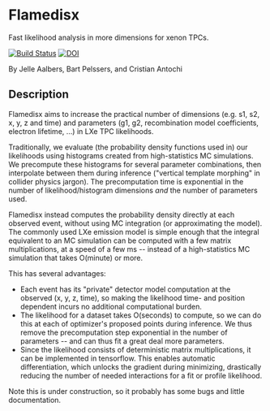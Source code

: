 Flamedisx
==========

Fast likelihood analysis in more dimensions for xenon TPCs.

[![Build Status](https://travis-ci.org/FlamTeam/flamedisx.svg?branch=master)](https://travis-ci.org/FlamTeam/flamedisx)
[![DOI](https://zenodo.org/badge/DOI/10.5281/zenodo.3524865.svg)](https://doi.org/10.5281/zenodo.3524865)

By Jelle Aalbers, Bart Pelssers, and Cristian Antochi

Description
-------------

Flamedisx aims to increase the practical number of dimensions (e.g. s1, s2, x, 
y, z and time) and parameters (g1, g2, recombination model coefficients, 
electron lifetime, ...) in LXe TPC likelihoods.

Traditionally, we evaluate (the probability density functions used in) our likelihoods using histograms created from high-statistics MC simulations. We precompute these histograms for several parameter combinations, then interpolate between them during inference ("vertical template morphing" in collider physics jargon). The precomputation time is exponential in the number of likelihood/histogram dimensions *and* the number of parameters used.

Flamedisx instead computes the probability density directly at each observed event, without using MC integration (or approximating the model). The commonly used LXe emission model is simple enough that the integral equivalent to an MC simulation can be computed with a few matrix multiplications, at a speed of a few ms -- instead of a high-statistics MC simulation that takes O(minute) or more.

This has several advantages:
  - Each event has its "private" detector model computation at the observed (x, y, z, time), so making the likelihood time- and position dependent incurs no additional computational burden. 
  - The likelihood for a dataset takes O(seconds) to compute, so we can do this at each of optimizer's proposed points during inference. We thus remove the precomputation step exponential in the number of parameters -- and can thus fit a great deal more parameters.
  - Since the likelihood consists of deterministic matrix multiplications, it can be implemented in tensorflow. This enables automatic differentiation, which unlocks the gradient during minimizing, drastically reducing the number of needed interactions for a fit or profile likelihood.
  
Note this is under construction, so it probably has some bugs and little documentation.


